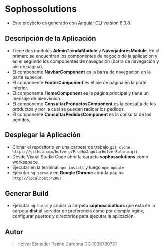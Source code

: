 # Sophossolutions

- Este proyecto es generado con [Angular CLI](https://github.com/angular/angular-cli) version 8.3.8.

## Descripción de la Aplicación

- Tiene dos modulos **AdminTiendaModule** y **NavegadoresModule**. En el primero se encuentran los componentes de negocio de la aplicación y en el segundo los componentes de navegación (barra de navegación y pie de página).
- El componente **NavbarComponent** es la barra de navegación en la parte superior.
- El componente **FooterComponent** es el pie de página en la parte inferior.
- El componente **HomeComponent** es la página principal y tiene un mensaje de bienvenida.
- El componente **ConsultarProductosComponent** es la consulta de los productos y por la cual se pueden radicar los pedidos.
- El componente **ConsultarPedidosComponent** es la consulta de los pedidos.

## Desplegar la Aplicación

- Clonar el repositorio en una carpeta de trabajo `git clone https://github.com/holverp/PruebaAngularHolverPatino.git`
- Desde Visual Studio Code abrir la carpeta **sophossolutions** como worksapace.
- Ejecutar en la terminal `npm install` y luego `npm update`
- Ejecutar `ng serve` y en **Google Chrome** abrir la página `http://localhost:4200/`

## Generar Build

- Ejecutar `ng build` y copiar la carpeta **sophossolutions** que esta en la carpeta **dist** al servidor de preferencia como por ejemplo nginx, configurar puertos y directorios para ejecutar la aplicación.

## Autor

> Holver Esneider Patiño Cardona CC:1036780731

